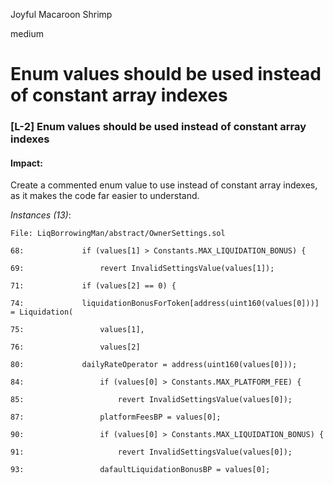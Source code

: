 Joyful Macaroon Shrimp

medium

# Enum values should be used instead of constant array indexes
### <a name="L-2"></a>[L-2] Enum values should be used instead of constant array indexes

#### Impact:
Create a commented enum value to use instead of constant array indexes, as it makes the code far easier to understand.

*Instances (13)*:
```solidity
File: LiqBorrowingMan/abstract/OwnerSettings.sol

68:             if (values[1] > Constants.MAX_LIQUIDATION_BONUS) {

69:                 revert InvalidSettingsValue(values[1]);

71:             if (values[2] == 0) {

74:             liquidationBonusForToken[address(uint160(values[0]))] = Liquidation(

75:                 values[1],

76:                 values[2]

80:             dailyRateOperator = address(uint160(values[0]));

84:                 if (values[0] > Constants.MAX_PLATFORM_FEE) {

85:                     revert InvalidSettingsValue(values[0]);

87:                 platformFeesBP = values[0];

90:                 if (values[0] > Constants.MAX_LIQUIDATION_BONUS) {

91:                     revert InvalidSettingsValue(values[0]);

93:                 dafaultLiquidationBonusBP = values[0];

```
